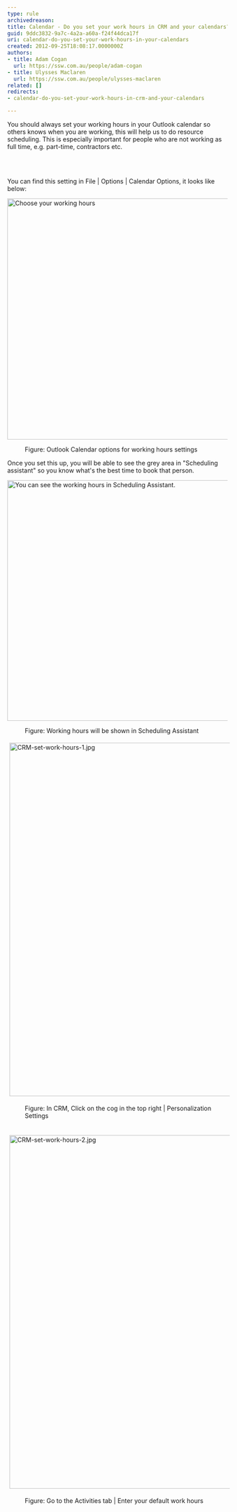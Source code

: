 ```yaml
---
type: rule
archivedreason: 
title: Calendar - Do you set your work hours in CRM and your calendars?
guid: 9ddc3832-9a7c-4a2a-a60a-f24f44dca17f
uri: calendar-do-you-set-your-work-hours-in-your-calendars
created: 2012-09-25T18:08:17.0000000Z
authors:
- title: Adam Cogan
  url: https://ssw.com.au/people/adam-cogan
- title: Ulysses Maclaren
  url: https://ssw.com.au/people/ulysses-maclaren
related: []
redirects:
- calendar-do-you-set-your-work-hours-in-crm-and-your-calendars

---
```



<p>​​You should always set your working hours in your&#160;Outlook calendar so others knows when you are working, this will help us to do resource scheduling.  This is especially important for people who are not working as full time, e.g. part-time, contractors etc.<br></p>
<br><excerpt class='endintro'></excerpt><br>
<p>You can find this setting in File | Options | Calendar Options, it looks like below&#58;</p><dl class="image"><dl class="ssw15-rteElement-ImageArea"> 
      <img alt="Choose your working hours" src="/PublishingImages/Outlook%20work%20hours.jpg" style="width&#58;551px;" /> 
   </dl><dd>Figure&#58; Outlook Calendar options for working hours settings</dd></dl><p> Once you set&#160;this&#160;up, you will be able to see the&#160;grey area in &quot;Scheduling assistant&quot; so you know what's the best time to book that person.</p><dl class="image"><dl class="ssw15-rteElement-ImageArea"> 
      <img alt="You can see the working hours in Scheduling Assistant." src="/PublishingImages/SchedulingAssistant.jpg" style="width&#58;550px;" />
   </dl><dd class="ssw15-rteElement-FigureNormal">Figure&#58; Worki​​​​ng hours will be shown in Scheduling Assistant</dd></dl><dl class="image"><dl class="ssw15-rteElement-ImageArea"> 
      <img src="/SiteAssets/calendar-do-you-set-your-work-hours-in-your-calendars/CRM-set-work-hours-1.jpg" alt="CRM-set-work-hours-1.jpg" style="margin&#58;5px;width&#58;808px;" /> 
   </dl><dd class="ssw15-rteElement-FigureNormal">Fi​​​​gure&#58; In CRM, Click on the cog in the top right | Personalization Settings</dd></dl><dl class="image"><dl class="ssw15-rteElement-ImageArea">
      ​​​​<img src="/SiteAssets/calendar-do-you-set-your-work-hours-in-your-calendars/CRM-set-work-hours-2.jpg" alt="CRM-set-work-hours-2.jpg" style="margin&#58;5px;width&#58;808px;" />
   </dl><dd class="ssw15-rteElement-FigureNormal">Figure​&#58; Go t​​​o the Activities tab | Enter your default work hours</dd>​
​<br></dl>


